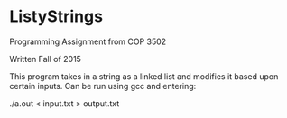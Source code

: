 # ListyStrings
Programming Assignment from COP 3502

Written Fall of 2015

This program takes in a string as a linked list and modifies it based upon
certain inputs. Can be run using gcc and entering:

./a.out < input.txt > output.txt
